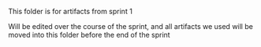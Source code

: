 This folder is for artifacts from sprint 1

Will be edited over the course of the sprint, and all artifacts we used will be moved into this folder before the end of the sprint